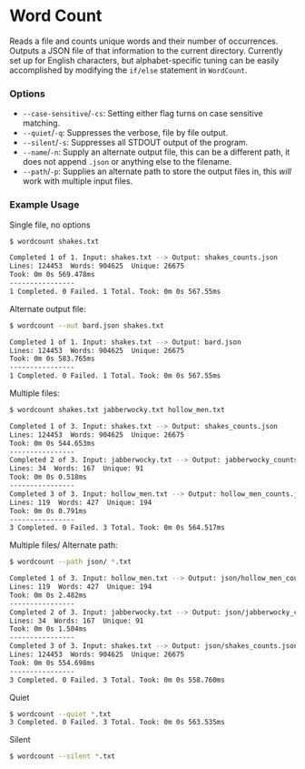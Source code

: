 # Word Count

Reads a file and counts unique words and their number of occurrences. Outputs a JSON file of that information to the current directory. Currently set up for English characters, but alphabet-specific tuning can be easily accomplished by modifying the `if/else` statement in `WordCount`.

### Options

- `--case-sensitive`/`-cs`: Setting either flag turns on case sensitive matching.
- `--quiet`/`-q`: Suppresses the verbose, file by file output.
- `--silent`/`-s`: Suppresses all STDOUT output of the program.
- `--name`/`-n`: Supply an alternate output file, this can be a different path, it does not append `.json` or anything else to the filename.
- `--path`/`-p`: Supplies an alternate path to store the output files in, this *will* work with multiple input files.

### Example Usage

Single file, no options
```bash
$ wordcount shakes.txt

Completed 1 of 1. Input: shakes.txt --> Output: shakes_counts.json
Lines: 124453  Words: 904625  Unique: 26675
Took: 0m 0s 569.478ms
----------------
1 Completed. 0 Failed. 1 Total. Took: 0m 0s 567.55ms
```

Alternate output file:
```bash
$ wordcount --out bard.json shakes.txt

Completed 1 of 1. Input: shakes.txt --> Output: bard.json
Lines: 124453  Words: 904625  Unique: 26675
Took: 0m 0s 583.765ms
----------------
1 Completed. 0 Failed. 1 Total. Took: 0m 0s 567.55ms
```

Multiple files:
```bash
$ wordcount shakes.txt jabberwocky.txt hollow_men.txt

Completed 1 of 3. Input: shakes.txt --> Output: shakes_counts.json
Lines: 124453  Words: 904625  Unique: 26675
Took: 0m 0s 544.653ms
----------------
Completed 2 of 3. Input: jabberwocky.txt --> Output: jabberwocky_counts.json
Lines: 34  Words: 167  Unique: 91
Took: 0m 0s 0.518ms
----------------
Completed 3 of 3. Input: hollow_men.txt --> Output: hollow_men_counts.json
Lines: 119  Words: 427  Unique: 194
Took: 0m 0s 0.791ms
----------------
3 Completed. 0 Failed. 3 Total. Took: 0m 0s 564.517ms
```

Multiple files/ Alternate path:
```bash
$ wordcount --path json/ *.txt

Completed 1 of 3. Input: hollow_men.txt --> Output: json/hollow_men_counts.json
Lines: 119  Words: 427  Unique: 194
Took: 0m 0s 2.482ms
----------------
Completed 2 of 3. Input: jabberwocky.txt --> Output: json/jabberwocky_counts.json
Lines: 34  Words: 167  Unique: 91
Took: 0m 0s 1.504ms
----------------
Completed 3 of 3. Input: shakes.txt --> Output: json/shakes_counts.json
Lines: 124453  Words: 904625  Unique: 26675
Took: 0m 0s 554.698ms
----------------
3 Completed. 0 Failed. 3 Total. Took: 0m 0s 558.760ms
```

Quiet
```bash
$ wordcount --quiet *.txt
3 Completed. 0 Failed. 3 Total. Took: 0m 0s 563.535ms
```

Silent
```bash
$ wordcount --silent *.txt
```
